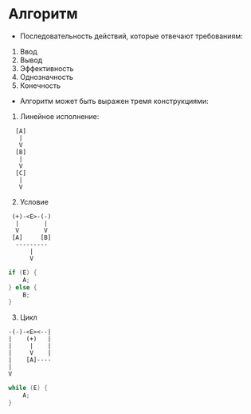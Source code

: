 # Алгоритм

* Последовательность действий, которые отвечают требованиям:

1) Ввод
2) Вывод
3) Эффективность
4) Однозначность
5) Конечность

* Алгоритм может быть выражен тремя конструкциями:

1) Линейное исполнение:

```
  [A]
   |
   V
  [B]
   |
   V
  [C]
   |
   V
```

2) Условие

```
 (+)-<E>-(-)
  |       |
  V       V
 [A]     [B]
  ---------
      |
      V
````

```JAVA
if (E) {
	A;
} else {
	B;
}
```

3) Цикл

```
-(-)-<E><--|
|    (+)   |
|     |    |
|     V    |
|    [A]----
|
V
```

```JAVA
while (E) {
	A;
}
```